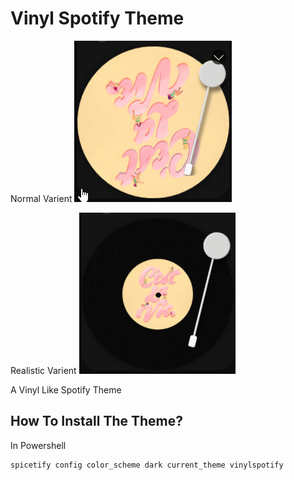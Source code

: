 # Vinyl Spotify Theme

Normal Varient
![picture](./assets/other/example-normal.gif)

Realistic Varient
![picture](./assets/other/example-realistic.gif)

A Vinyl Like Spotify Theme

## How To Install The Theme?

In Powershell

```
spicetify config color_scheme dark current_theme vinylspotify
```
